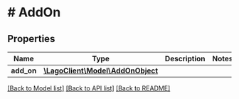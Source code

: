 # # AddOn

## Properties

Name | Type | Description | Notes
------------ | ------------- | ------------- | -------------
**add_on** | [**\LagoClient\Model\AddOnObject**](AddOnObject.md) |  |

[[Back to Model list]](../../README.md#models) [[Back to API list]](../../README.md#endpoints) [[Back to README]](../../README.md)

